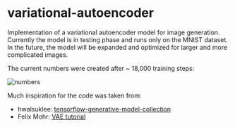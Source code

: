 # variational-autoencoder

Implementation of a variational autoencoder model for image generation.
Currently the model is in testing phase and runs only on the MNIST dataset.
In the future, the model will be expanded and optimized for larger and more complicated images.

The current numbers were created after ~ 18,000 training steps:

![numbers](mist/combined_numbers.png)

Much inspiration for the code was taken from:

* hwalsuklee: [tensorflow-generative-model-collection](https://github.com/hwalsuklee/tensorflow-generative-model-collections)
* Felix Mohr: [VAE tutorial](https://github.com/FelixMohr/Deep-learning-with-Python/blob/master/VAE.ipynb)



